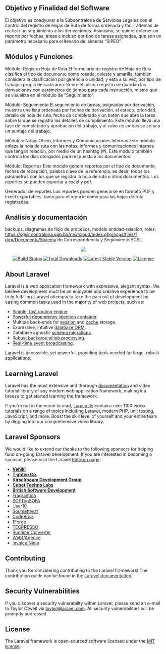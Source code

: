 ## Objetivo y Finalidad del Software
El objetivo es coadyuvar a la Subcontraloria de Servicios Legales con el control del registro de Hojas de Ruta de forma ordenada y fácil, además de realizar un seguimiento a las derivaciones. 
Asimismo, se quiere obtener un reporte por fechas, áreas e incluso por tipo de tareas asignadas, que son un parámetro necesario para el llenado del sistema “SIPEO”.

## Módulos y Funciones 
Módulo: Registro Hoja de Ruta
El formulario de registro de Hoja de Ruta clasifica el tipo de documento como rosada, celeste y amarilla, también considera la clasificación por gerencia o unidad, y esta a su vez, por tipo de trabajos propia de cada área. 
Sobre el mismo registro se guardan las derivaciones con parámetros de tiempo para cada instrucción, mismo que se visualiza en el módulo de “Seguimiento”.

Módulo: Seguimiento
El seguimiento de tareas, asignadas por derivación, muestra una lista ordenada por fechas de derivación, el estado, prioridad, detalle de hoja de ruta, fecha de completado y un botón que abre la tarea sobre la que se registra los detalles de cumplimiento. Este módulo lleva una fase de completado y aprobación del trabajo, y al cabo de ambas se coloca un puntaje del trabajo. 

Módulos: Notas Oficio, Informes y Comunicaciones Internas
Este módulo enlaza la hoja de ruta con las notas, informes y comunicaciones internas que tengan relación, por medio de un hashtag (#). Este módulo también controla los días otorgados para respuesta a los documentos. 

Módulo: Reportes
Este módulo genera reportes por el tipo de documento, fechas de recepción, palabra clave de la referencia, es decir, todos los parámetros con los que se registra la hoja de ruta u otros documentos. Los reportes se pueden exportar a excel y pdf.

Generador de reportes
Los reportes pueden generarse en formato PDF y excel exportables, tanto para el reporte como para las hojas de ruta registradas.

## Análisis y documentación
backups, diagramas de flujo de procesos, modelo entidad-relacion, roles:
https://sgsir.contraloria.gob.bo/nextcloud/index.php/apps/files/?dir=/Documents/Sistema de Correspondencia y Seguimiento SCSL 

<p align="center"><img src="https://laravel.com/assets/img/components/logo-laravel.svg"></p>

<p align="center">
<a href="https://travis-ci.org/laravel/framework"><img src="https://travis-ci.org/laravel/framework.svg" alt="Build Status"></a>
<a href="https://packagist.org/packages/laravel/framework"><img src="https://poser.pugx.org/laravel/framework/d/total.svg" alt="Total Downloads"></a>
<a href="https://packagist.org/packages/laravel/framework"><img src="https://poser.pugx.org/laravel/framework/v/stable.svg" alt="Latest Stable Version"></a>
<a href="https://packagist.org/packages/laravel/framework"><img src="https://poser.pugx.org/laravel/framework/license.svg" alt="License"></a>
</p>

## About Laravel

Laravel is a web application framework with expressive, elegant syntax. We believe development must be an enjoyable and creative experience to be truly fulfilling. Laravel attempts to take the pain out of development by easing common tasks used in the majority of web projects, such as:

- [Simple, fast routing engine](https://laravel.com/docs/routing).
- [Powerful dependency injection container](https://laravel.com/docs/container).
- Multiple back-ends for [session](https://laravel.com/docs/session) and [cache](https://laravel.com/docs/cache) storage.
- Expressive, intuitive [database ORM](https://laravel.com/docs/eloquent).
- Database agnostic [schema migrations](https://laravel.com/docs/migrations).
- [Robust background job processing](https://laravel.com/docs/queues).
- [Real-time event broadcasting](https://laravel.com/docs/broadcasting).

Laravel is accessible, yet powerful, providing tools needed for large, robust applications.

## Learning Laravel

Laravel has the most extensive and thorough [documentation](https://laravel.com/docs) and video tutorial library of any modern web application framework, making it a breeze to get started learning the framework.

If you're not in the mood to read, [Laracasts](https://laracasts.com) contains over 1100 video tutorials on a range of topics including Laravel, modern PHP, unit testing, JavaScript, and more. Boost the skill level of yourself and your entire team by digging into our comprehensive video library.

## Laravel Sponsors

We would like to extend our thanks to the following sponsors for helping fund on-going Laravel development. If you are interested in becoming a sponsor, please visit the Laravel [Patreon page](https://patreon.com/taylorotwell):

- **[Vehikl](https://vehikl.com/)**
- **[Tighten Co.](https://tighten.co)**
- **[Kirschbaum Development Group](https://kirschbaumdevelopment.com)**
- **[Cubet Techno Labs](https://cubettech.com)**
- **[British Software Development](https://www.britishsoftware.co)**
- [Fragrantica](https://www.fragrantica.com)
- [SOFTonSOFA](https://softonsofa.com/)
- [User10](https://user10.com)
- [Soumettre.fr](https://soumettre.fr/)
- [CodeBrisk](https://codebrisk.com)
- [1Forge](https://1forge.com)
- [TECPRESSO](https://tecpresso.co.jp/)
- [Runtime Converter](http://runtimeconverter.com/)
- [WebL'Agence](https://weblagence.com/)
- [Invoice Ninja](https://www.invoiceninja.com)

## Contributing

Thank you for considering contributing to the Laravel framework! The contribution guide can be found in the [Laravel documentation](https://laravel.com/docs/contributions).

## Security Vulnerabilities

If you discover a security vulnerability within Laravel, please send an e-mail to Taylor Otwell via [taylor@laravel.com](mailto:taylor@laravel.com). All security vulnerabilities will be promptly addressed.

## License

The Laravel framework is open-sourced software licensed under the [MIT license](https://opensource.org/licenses/MIT).
